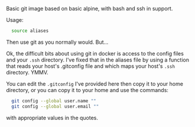 Basic git image based on basic alpine, with bash and ssh in support.

Usage:

```bash
  source aliases
```

Then use git as you normally would. But...

Ok, the difficult bits about using git in docker is access to the config files and your `.ssh` directory. I've fixed that in the aliases file by using a function that reads your host's .gitconfig file and which maps your host's `.ssh` directory. YMMV.

You can edit the `.gitconfig` I've provided here then copy it to your home directory, or you can copy it to your home and use the commands:

```bash
  git config --global user.name ""
  git config --global user.email ""
```

with appropriate values in the quotes.
